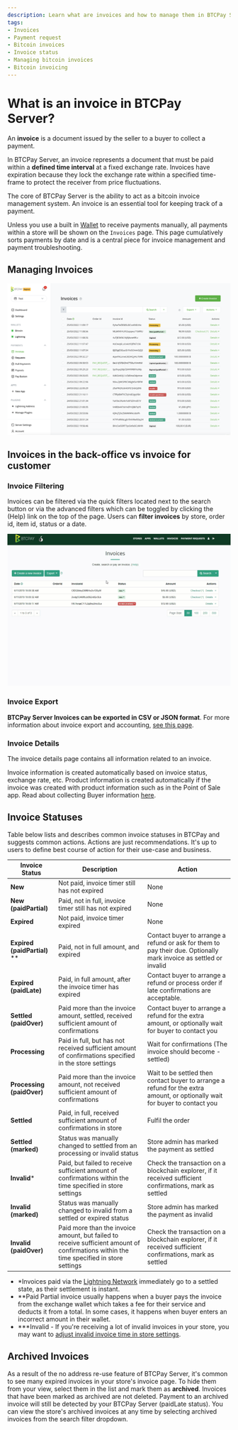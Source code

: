 ```yaml
---
description: Learn what are invoices and how to manage them in BTCPay Server.
tags:
- Invoices
- Payment request
- Bitcoin invoices
- Invoice status
- Managing bitcoin invoices
- Bitcoin invoicing
---
```

# What is an invoice in BTCPay Server?

An **invoice** is a document issued by the seller to a buyer to collect a payment.

In BTCPay Server, an invoice represents a document that must be paid within a **defined time interval** at a fixed exchange rate. Invoices have expiration because they lock the exchange rate within a specified time-frame to protect the receiver from price fluctuations.

The core of BTCPay Server is the ability to act as a bitcoin invoice management system. An invoice is an essential tool for keeping track of a payment.

Unless you use a built in [Wallet](/Wallet.md) to receive payments manually, all payments within a store will be shown on the `Invoices` page. This page cumulatively sorts payments by date and is a central piece for invoice management and payment troubleshooting.

## Managing Invoices

![Invoices](./img/invoice/Invoices.png "BTCPay Server invoices")

## Invoices in the back-office vs invoice for customer


### Invoice Filtering

Invoices can be filtered via the quick filters located next to the search button or via the advanced filters which can be toggled by clicking the (Help) link on the top of the page.
Users can **filter invoices** by store, order id, item id, status or a date.

![Invoice Filtering](./img/invoice/InvoiceFiltering.gif "Filter BTCPay Server invoices")

### Invoice Export

**BTCPay Server Invoices can be exported in CSV or JSON format**.
For more information about invoice export and accounting, [see this page](./Accounting.md).

### Invoice Details

The invoice details page contains all information related to an invoice.

Invoice information is created automatically based on invoice status, exchange rate, etc. Product information is created automatically if the invoice was created with product information such as in the Point of Sale app. Read about collecting Buyer information [here](./FAQ/Stores.md#how-to-collect-additional-buyer-information).

## Invoice Statuses

Table below lists and describes common invoice statuses in BTCPay and suggests common actions.
Actions are just recommendations.
It's up to users to define best course of action for their use-case and business.

| Invoice Status         | Description                                                  | Action        |
| ---------------------- | ------------------------------------------------------------ | ------------- |
| **New**                     | Not paid, invoice timer still has not expired           | None          |
| **New (paidPartial)**       | Paid, not in full, invoice timer still has not expired  | None          |
| **Expired**                 | Not paid, invoice timer expired                         | None          |
| **Expired (paidPartial)** **| Paid, not in full amount, and expired                   | Contact buyer to arrange a refund or ask for them to pay their due. Optionally mark invoice as settled or invalid |
| **Expired (paidLate)**      | Paid, in full amount, after the invoice timer has expired | Contact buyer to arrange a refund or process order if late confirmations are acceptable.  | Optionally mark as settled or mark as invalid |
| **Settled (paidOver)**      | Paid more than the invoice amount, settled, received sufficient amount of confirmations | Contact buyer to arrange a refund for the extra amount, or optionally wait for buyer to contact you |
| **Processing**              | Paid in full, but has not received sufficient amount of confirmations specified in the store settings | Wait for confirmations (The invoice should become - settled) |
| **Processing (paidOver)**   | Paid more than the invoice amount, not received sufficient amount of confirmations | Wait to be settled then contact buyer to arrange a refund for the extra amount, or optionally wait for buyer to contact you |
| **Settled**                 | Paid, in full, received sufficient amount of confirmations in store | Fulfil the order |
| **Settled (marked)**        | Status was manually changed to settled from an processing or invalid status | Store admin has marked the payment as settled |
| **Invalid***                | Paid, but failed to receive sufficient amount of confirmations within the time specified in store settings | Check the transaction on a blockchain explorer, if it received sufficient confirmations, mark as settled |
| **Invalid (marked)**        | Status was manually changed to invalid from a settled or expired status | Store admin has marked the payment as invalid |
| **Invalid (paidOver)**      | Paid more than the invoice amount, but failed to receive sufficient amount of confirmations within the time specified in store settings | Check the transaction on a blockchain explorer, if it received sufficient confirmations, mark as settled |

* *Invoices paid via the [Lightning Network](./LightningNetwork.md) immediately go to a settled state, as their settlement is instant.
* **Paid Partial invoice usually happens when a buyer pays the invoice from the exchange wallet  which takes a fee for their service and deducts it from a total. In some cases, it happens when buyer enters an incorrect amount in their wallet.
* ***Invalid - If you're receiving a lot of invalid invoices in your store, you may want to [adjust invalid invoice time in store settings](./FAQ/Stores.md#payment-invalid-if-transactions-fails-to-confirm-minutes-after-invoice-expiration).

## Archived Invoices

As a result of the no address re-use feature of BTCPay Server, it's common to see many expired invoices in your store's invoice page. To hide them from your view, select them in the list and mark them as **archived**. Invoices that have been marked as archived are not deleted. Payment to an archived invoice will still be detected by your BTCPay Server (paidLate status). You can view the store's archived invoices at any time by selecting archived invoices from the search filter dropdown.
